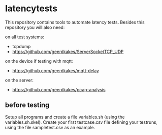 # latencytests


This repository contains tools to automate latency tests. Besides this repository you will also need:

on all test systems:
- tcpdump
- https://github.com/geerdkakes/ServerSocketTCP_UDP

on the device if testing with mqtt:
- https://github.com/geerdkakes/mqtt-delay

on the server:
- https://github.com/geerdkakes/pcap-analysis


## before testing

Setup all programs and create a file variables.sh (using the variables.sh.skel). Create your first testcase.csv file defining your testruns, using the file sampletest.csv as an example.
